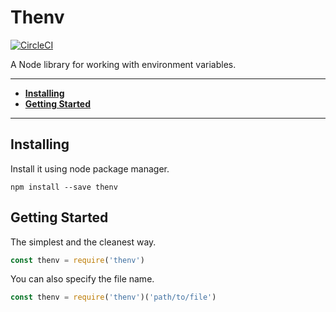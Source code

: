 # Thenv

[![CircleCI](https://circleci.com/gh/rhberro/thenv/tree/master.svg?style=svg)](https://circleci.com/gh/rhberro/thenv/tree/master)

A Node library for working with environment variables.

---

- [**Installing**](#installing)
- [**Getting Started**](#getting-started)

---

## Installing

Install it using node package manager.

```
npm install --save thenv
```

## Getting Started

The simplest and the cleanest way.

```js
const thenv = require('thenv')
```

You can also specify the file name.

```js
const thenv = require('thenv')('path/to/file')
```

